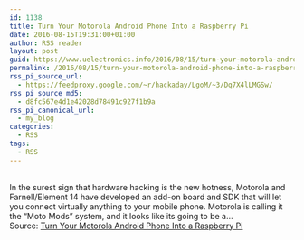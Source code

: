 ```yaml
---
id: 1138
title: Turn Your Motorola Android Phone Into a Raspberry Pi
date: 2016-08-15T19:31:00+01:00
author: RSS reader
layout: post
guid: https://www.uelectronics.info/2016/08/15/turn-your-motorola-android-phone-into-a-raspberry-pi/
permalink: /2016/08/15/turn-your-motorola-android-phone-into-a-raspberry-pi/
rss_pi_source_url:
  - https://feedproxy.google.com/~r/hackaday/LgoM/~3/Dq7X4lLMGSw/
rss_pi_source_md5:
  - d8fc567e4d1e42028d78491c927f1b9a
rss_pi_canonical_url:
  - my_blog
categories:
  - RSS
tags:
  - RSS
---
```

&#013;  
In the surest sign that hardware hacking is the new hotness, Motorola and Farnell/Element 14 have developed an add-on board and SDK that will let you connect virtually anything to your mobile phone. Motorola is calling it the “Moto Mods” system, and it looks like its going to be a…&#013;  
Source: <a href="https://feedproxy.google.com/~r/hackaday/LgoM/~3/Dq7X4lLMGSw/" target="_blank">Turn Your Motorola Android Phone Into a Raspberry Pi</a>